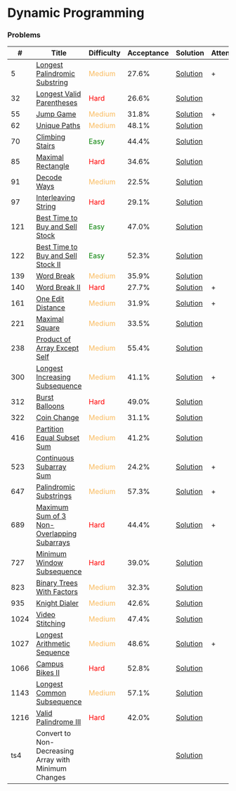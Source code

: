 Dynamic Programming
===

### Problems
| #   | Title    |   Difficulty | Acceptance |Solution  | Attention |
| --- | --- | --- | --- | --- | --- |
| 5 | [Longest Palindromic Substring](https://leetcode.com/problems/longest-palindromic-substring/) | <span style="color:#FABC60">Medium</span> | 27.6% |[Solution](../problems/5.md)| + |
| 32 | [Longest Valid Parentheses](https://leetcode.com/problems/longest-valid-parentheses/) | <span style="color:red">Hard</span>| 26.6% |[Solution](../problems/32.md) |
| 55 | [Jump Game](https://leetcode.com/problems/jump-game/) | <span style="color:#FABC60">Medium</span> | 31.8% |[Solution](../problems/55.md)| + |
| 62 | [Unique Paths](https://leetcode.com/problems/unique-paths/) | <span style="color:#FABC60">Medium</span> | 48.1% |[Solution](../problems/62.md)
|70 | [Climbing Stairs](https://leetcode.com/problems/climbing-stairs/) | <span style="color:green">Easy</span> | 44.4% |[Solution](../problems/70.md) ||
| 85 | [Maximal Rectangle](https://leetcode.com/problems/maximal-rectangle/) | <span style="color:red">Hard</span> | 34.6% |[Solution](../problems/85.md) | |
| 91 | [Decode Ways](https://leetcode.com/problems/decode-ways/) | <span style="color:#FABC60">Medium</span> | 22.5% |[Solution](../problems/91.md) ||
| 97 | [Interleaving String](https://leetcode.com/problems/interleaving-string/) | <span style="color:red">Hard</span>| 29.1% |[Solution](../problems/97.md) | |
| 121 | [Best Time to Buy and Sell Stock](https://leetcode.com/problems/best-time-to-buy-and-sell-stock/) | <span style="color:green">Easy</span>   | 47.0% |[Solution](../problems/121.md)||
| 122 | [Best Time to Buy and Sell Stock II](https://leetcode.com/problems/best-time-to-buy-and-sell-stock-ii/) | <span style="color:green">Easy</span> | 52.3% |[Solution](../problems/122.md) ||
| 139 | [Word Break](https://leetcode.com/problems/word-break/) | <span style="color:#FABC60">Medium</span> | 35.9% |[Solution](../problems/139.md)||
| 140 | [Word Break II](https://leetcode.com/problems/word-break-ii) | <span style="color:red">Hard</span> | 27.7% |[Solution](../problems/140.md)| + |
| 161 |[One Edit Distance](https://leetcode.com/problems/one-edit-distance/) | <span style="color:#FABC60">Medium</span> | 31.9% |[Solution](problems/161.md) | + |
| 221 | [Maximal Square](https://leetcode.com/problems/maximal-square/) | <span style="color:#FABC60">Medium</span> | 33.5% |[Solution](../problems/221.md)||
| 238 | [Product of Array Except Self](https://leetcode.com/problems/product-of-array-except-self/) | <span style="color:#FABC60">Medium</span> | 55.4% |[Solution](../problems/238.md)||
| 300 | [Longest Increasing Subsequence](https://leetcode.com/problems/longest-increasing-subsequence/) | <span style="color:#FABC60">Medium</span> | 41.1% |[Solution](../problems/300.md)| + |
| 312 | [Burst Balloons](https://leetcode.com/problems/burst-balloons/) | <span style="color:red">Hard</span> | 49.0% |[Solution](../problems/312.md) | | 
| 322 | [Coin Change](https://leetcode.com/problems/coin-change/) | <span style="color:#FABC60">Medium</span> | 31.1% |[Solution](../problems/322.md)||
| 416 | [Partition Equal Subset Sum](https://leetcode.com/problems/partition-equal-subset-sum/) | <span style="color:#FABC60">Medium</span> | 41.2% |[Solution](../problems/416.md)
| 523  | [Continuous Subarray Sum](https://leetcode.com/problems/continuous-subarray-sum/) | <span style="color:#FABC60">Medium</span> | 24.2% |[Solution](../problems/523.md)| + |
| 647 | [Palindromic Substrings](https://leetcode.com/problems/palindromic-substrings/) | <span style="color:#FABC60">Medium</span>| 57.3% |[Solution](../problems/647.md) | + |
| 689 | [Maximum Sum of 3 Non-Overlapping Subarrays](https://leetcode.com/problems/maximum-sum-of-3-non-overlapping-subarrays/) | <span style="color:red">Hard</span> | 44.4% |[Solution](../problems/689.md) | + |
| 727 | [Minimum Window Subsequence](https://leetcode.com/problems/minimum-window-subsequence/) | <span style="color:red">Hard</span>| 39.0% |[Solution](../problems/727.md) |
| 823 | [Binary Trees With Factors](https://leetcode.com/problems/binary-trees-with-factors/) | <span style="color:#FABC60">Medium</span>  | 32.3% |[Solution](../problems/823.md)| | 
| 935 | [Knight Dialer](https://leetcode.com/problems/knight-dialer/) | <span style="color:#FABC60">Medium</span> | 42.6% |[Solution](../problems/935.md) |
| 1024 | [Video Stitching](https://leetcode.com/problems/video-stitching/) | <span style="color:#FABC60">Medium</span>  | 47.4% |[Solution](../problems/1024.md)| |
| 1027 | [Longest Arithmetic Sequence](https://leetcode.com/problems/longest-arithmetic-sequence/) | <span style="color:#FABC60">Medium</span> | 48.6% |[Solution](../problems/1027.md)| + |
| 1066 | [Campus Bikes II](https://leetcode.com/problems/campus-bikes-ii/) | <span style="color:red">Hard</span>| 52.8% |[Solution](../problems/1066.md) |
| 1143 | [Longest Common Subsequence](https://leetcode.com/problems/longest-common-subsequence/) | <span style="color:#FABC60">Medium</span> | 57.1% |[Solution](../problems/1143.md) |
| 1216 | [Valid Palindrome III](https://leetcode.com/problems/valid-palindrome-iii/) | <span style="color:red">Hard</span> | 42.0% |[Solution](../problems/1216.md) |
| ts4 | Convert to Non-Decreasing Array with Minimum Changes | | |[Solution](../problems/ts4.md) |